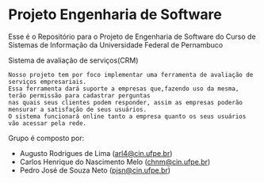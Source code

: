 # Projeto Engenharia de Software

Esse é o Repositório para o Projeto de Engenharia de Software do Curso de Sistemas de Informação da Universidade Federal de Pernambuco



Sistema de avaliação de serviços(CRM)

    Nosso projeto tem por foco implementar uma ferramenta de avaliação de serviços empresariais.
    Essa ferramenta dará suporte a empresas que,fazendo uso da mesma, terão permissão para cadastrar perguntas
    nas quais seus clientes podem responder, assim as empresas poderão mensurar a satisfação de seus usuários.
    O sistema funcionará online tanto a empresa quanto os seus usuários vão acessar pela rede.

    
    
Grupo é composto por:

  - Augusto Rodrigues de Lima (arl4@cin.ufpe.br)
  - Carlos Henrique do Nascimento Melo (chnm@cin.ufpe.br)
  - Pedro José de Souza Neto (pjsn@cin.ufpe.br)
